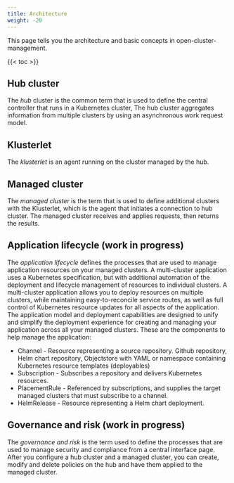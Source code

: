 ```yaml
---
title: Architecture
weight: -20
---
```


This page tells you the architecture and basic concepts in open-cluster-management.

<!-- spellchecker-disable -->

{{< toc >}}

<!-- spellchecker-enable -->

## Hub cluster

The _hub_ cluster is the common term that is used to define the central controller that runs in a Kubernetes cluster,
The hub cluster aggregates information from multiple clusters by using an asynchronous work request model.


## Klusterlet

The _klusterlet_ is an agent running on the cluster managed by the hub.

## Managed cluster

The _managed cluster_ is the term that is used to define additional clusters with the Klusterlet, which is the agent that initiates a connection to hub cluster.
The managed cluster receives and applies requests, then returns the results.


## Application lifecycle (work in progress)

The _application lifecycle_ defines the processes that are used to manage application resources on your managed clusters.
A multi-cluster application uses a Kubernetes specification, but with additional automation of the deployment and lifecycle management of resources to individual clusters.
A multi-cluster application allows you to deploy resources on multiple clusters, while maintaining easy-to-reconcile service routes, as well as full control of Kubernetes resource updates for all aspects of the application. The application model and deployment capabilities are designed to unify and simplify the deployment experience for creating and managing your application across all your managed clusters. These are the components to help manage the application:
- Channel - Resource representing a source repository. Github repository, Helm chart repository, Objectstore with YAML or namespace containing Kubernetes resource templates (deployables)
- Subscription - Subscribes a repository and delivers Kubernetes resources.
- PlacementRule - Referenced by subscriptions, and supplies the target managed clusters that must subscribe to a channel.
- HelmRelease - Resource representing a Helm chart deployment.


## Governance and risk (work in progress)

The _governance and risk_ is the term used to define the processes that are used to manage security and compliance from a central interface page.
After you configure a hub cluster and a managed cluster, you can create, modify and delete policies on the hub and have them applied to the managed cluster.